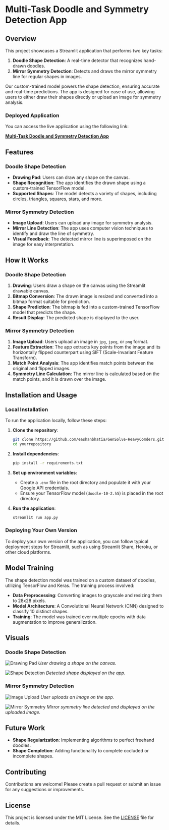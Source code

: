 # Multi-Task Doodle and Symmetry Detection App

## Overview

This project showcases a Streamlit application that performs two key tasks:

1. **Doodle Shape Detection**: A real-time detector that recognizes hand-drawn doodles.
2. **Mirror Symmetry Detection**: Detects and draws the mirror symmetry line for regular shapes in images.

Our custom-trained model powers the shape detection, ensuring accurate and real-time predictions. The app is designed for ease of use, allowing users to either draw their shapes directly or upload an image for symmetry analysis.

### Deployed Application

You can access the live application using the following link:

[**Multi-Task Doodle and Symmetry Detection App**](https://heavycomders-gensolve.streamlit.app/)

## Features

### Doodle Shape Detection

- **Drawing Pad**: Users can draw any shape on the canvas.
- **Shape Recognition**: The app identifies the drawn shape using a custom-trained TensorFlow model.
- **Supported Shapes**: The model detects a variety of shapes, including circles, triangles, squares, stars, and more.

### Mirror Symmetry Detection

- **Image Upload**: Users can upload any image for symmetry analysis.
- **Mirror Line Detection**: The app uses computer vision techniques to identify and draw the line of symmetry.
- **Visual Feedback**: The detected mirror line is superimposed on the image for easy interpretation.

## How It Works

### Doodle Shape Detection

1. **Drawing**: Users draw a shape on the canvas using the Streamlit drawable canvas.
2. **Bitmap Conversion**: The drawn image is resized and converted into a bitmap format suitable for prediction.
3. **Shape Prediction**: The bitmap is fed into a custom-trained TensorFlow model that predicts the shape.
4. **Result Display**: The predicted shape is displayed to the user.

### Mirror Symmetry Detection

1. **Image Upload**: Users upload an image in `jpg`, `jpeg`, or `png` format.
2. **Feature Extraction**: The app extracts key points from the image and its horizontally flipped counterpart using SIFT (Scale-Invariant Feature Transform).
3. **Match Point Analysis**: The app identifies match points between the original and flipped images.
4. **Symmetry Line Calculation**: The mirror line is calculated based on the match points, and it is drawn over the image.

## Installation and Usage

### Local Installation

To run the application locally, follow these steps:

1. **Clone the repository**:
    ```bash
    git clone https://github.com/eashanbhatia/GenSolve-HeavyComders.git
    cd yourrepository
    ```

2. **Install dependencies**:
    ```bash
    pip install -r requirements.txt
    ```

3. **Set up environment variables**:
   - Create a `.env` file in the root directory and populate it with your Google API credentials.
   - Ensure your TensorFlow model (`doodle-10-2.h5`) is placed in the root directory.

4. **Run the application**:
    ```bash
    streamlit run app.py
    ```

### Deploying Your Own Version

To deploy your own version of the application, you can follow typical deployment steps for Streamlit, such as using Streamlit Share, Heroku, or other cloud platforms.

## Model Training

The shape detection model was trained on a custom dataset of doodles, utilizing TensorFlow and Keras. The training process involved:

- **Data Preprocessing**: Converting images to grayscale and resizing them to 28x28 pixels.
- **Model Architecture**: A Convolutional Neural Network (CNN) designed to classify 10 distinct shapes.
- **Training**: The model was trained over multiple epochs with data augmentation to improve generalization.

## Visuals

### Doodle Shape Detection

![Drawing Pad](images/drawing-pad.png)
*User drawing a shape on the canvas.*

![Shape Detection](images/shape-detection.png)
*Detected shape displayed on the app.*

### Mirror Symmetry Detection

![Image Upload](images/drawing-pad.png)
*User uploads an image on the app.*

![Mirror Symmetry](images/mirror-symmetry.png)
*Mirror symmetry line detected and displayed on the uploaded image.*

## Future Work

- **Shape Regularization**: Implementing algorithms to perfect freehand doodles.
- **Shape Completion**: Adding functionality to complete occluded or incomplete shapes.

## Contributing

Contributions are welcome! Please create a pull request or submit an issue for any suggestions or improvements.

## License

This project is licensed under the MIT License. See the [LICENSE](LICENSE) file for details.

